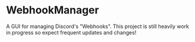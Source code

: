 # WebhookManager
A GUI for managing Discord's "Webhooks". This project is still heavily work in progress so expect frequent updates and changes!
